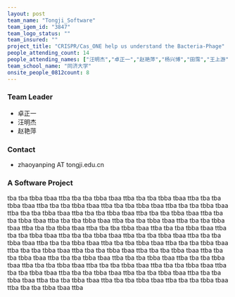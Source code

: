 ```yaml
---
layout: post
team_name: "Tongji_Software"
team_igem_id: "3847"
team_logo_status: ""
team_insured: ""
project_title: "CRISPR/Cas_ONE help us understand the Bacteria-Phage"
people_attending_count: 14
people_attending_names: ["汪明杰","卓正一","赵艳萍","杨兴博","田霈","王上游","孟繁青","王立友","李乐天","汪峻","李松洋","段牧子","张诗曼","胡冉婷"]
team_school_name: "同济大学"
onsite_people_0812count: 8
---
```



### Team Leader
* 卓正一
* 汪明杰
* 赵艳萍

### Contact
* zhaoyanping AT tongji.edu.cn

### A Software Project

tba tba tbba tbaa ttba tba tba tbba tbaa ttba tba tba tbba tbaa ttba tba tba tbba tbaa ttba tba tba tbba tbaa ttba tba tba tbba tbaa ttba tba tba tbba tbaa ttba tba tba tbba tbaa ttba tba tba tbba tbaa ttba tba tba tbba tbaa ttba tba tba tbba tbaa ttba tba tba tbba tbaa ttba tba tba tbba tbaa ttba tba tba tbba tbaa ttba tba tba tbba tbaa ttba tba tba tbba tbaa ttba tba tba tbba tbaa ttba tba tba tbba tbaa ttba tba tba tbba tbaa ttba tba tba tbba tbaa ttba tba tba tbba tbaa ttba tba tba tbba tbaa ttba tba tba tbba tbaa ttba tba tba tbba tbaa ttba tba tba tbba tbaa ttba tba tba tbba tbaa ttba tba tba tbba tbaa ttba tba tba tbba tbaa ttba tba tba tbba tbaa ttba tba tba tbba tbaa ttba tba tba tbba tbaa ttba tba tba tbba tbaa ttba tba tba tbba tbaa ttba tba tba tbba tbaa ttba tba tba tbba tbaa ttba tba tba tbba tbaa ttba tba tba tbba tbaa ttba tba tba tbba tbaa ttba tba tba tbba tbaa ttba tba tba tbba tbaa ttba tba tba tbba tbaa ttba tba tba tbba tbaa ttba 
